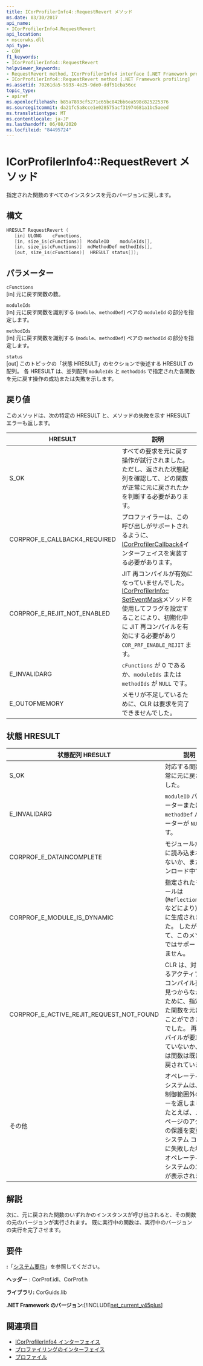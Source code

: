 ```yaml
---
title: ICorProfilerInfo4::RequestRevert メソッド
ms.date: 03/30/2017
api_name:
- ICorProfilerInfo4.RequestRevert
api_location:
- mscorwks.dll
api_type:
- COM
f1_keywords:
- ICorProfilerInfo4::RequestRevert
helpviewer_keywords:
- RequestRevert method, ICorProfilerInfo4 interface [.NET Framework profiling]
- ICorProfilerInfo4::RequestRevert method [.NET Framework profiling]
ms.assetid: 70261da5-5933-4e25-9de0-ddf51cba56cc
topic_type:
- apiref
ms.openlocfilehash: b85a7893cf5271c65bc842bb6ea598c825225376
ms.sourcegitcommit: da21fc5a8cce1e028575acf31974681a1bc5aeed
ms.translationtype: MT
ms.contentlocale: ja-JP
ms.lasthandoff: 06/08/2020
ms.locfileid: "84495724"
---
```

# <a name="icorprofilerinfo4requestrevert-method"></a>ICorProfilerInfo4::RequestRevert メソッド
指定された関数のすべてのインスタンスを元のバージョンに戻します。  
  
## <a name="syntax"></a>構文  
  
```cpp  
HRESULT RequestRevert (  
   [in] ULONG    cFunctions,  
   [in, size_is(cFunctions)]  ModuleID    moduleIds[],  
   [in, size_is(cFunctions)]  mdMethodDef methodIds[],  
   [out, size_is(cFunctions)]  HRESULT status[]);  
```  
  
## <a name="parameters"></a>パラメーター  
 `cFunctions`  
 [in] 元に戻す関数の数。  
  
 `moduleIds`  
 [in] 元に戻す関数を識別する (`module`、`methodDef`) ペアの `moduleId` の部分を指定します。  
  
 `methodIds`  
 [in] 元に戻す関数を識別する (`module`、`methodDef`) ペアの `methodId` の部分を指定します。  
  
 `status`  
 [out] このトピックの「状態 HRESULT」のセクションで後述する HRESULT の配列。 各 HRESULT は、並列配列 `moduleIds` と `methodIds` で指定された各関数を元に戻す操作の成功または失敗を示します。  
  
## <a name="return-value"></a>戻り値  
 このメソッドは、次の特定の HRESULT と、メソッドの失敗を示す HRESULT エラーも返します。  
  
|HRESULT|説明|  
|-------------|-----------------|  
|S_OK|すべての要求を元に戻す操作が試行されました。ただし、返された状態配列を確認して、どの関数が正常に元に戻されたかを判断する必要があります。|  
|CORPROF_E_CALLBACK4_REQUIRED|プロファイラーは、この呼び出しがサポートされるように、 [ICorProfilerCallback4](icorprofilercallback4-interface.md)インターフェイスを実装する必要があります。|  
|CORPROF_E_REJIT_NOT_ENABLED|JIT 再コンパイルが有効になっていませんでした。 [ICorProfilerInfo:: SetEventMask](icorprofilerinfo-seteventmask-method.md)メソッドを使用してフラグを設定することにより、初期化中に JIT 再コンパイルを有効にする必要があり `COR_PRF_ENABLE_REJIT` ます。|  
|E_INVALIDARG|`cFunctions` が 0 であるか、`moduleIds` または `methodIds` が `NULL` です。|  
|E_OUTOFMEMORY|メモリが不足しているために、CLR は要求を完了できませんでした。|  
  
## <a name="status-hresults"></a>状態 HRESULT  
  
|状態配列 HRESULT|説明|  
|--------------------------|-----------------|  
|S_OK|対応する関数は正常に元に戻されました。|  
|E_INVALIDARG|`moduleID` パラメーターまたは `methodDef` パラメーターが `NULL` です。|  
|CORPROF_E_DATAINCOMPLETE|モジュールが完全に読み込まれていないか、またはアンロード中です。|  
|CORPROF_E_MODULE_IS_DYNAMIC|指定されたモジュールは (`Reflection.Emit` などにより) 動的に生成されました。 したがって、このメソッドではサポートされません。|  
|CORPROF_E_ACTIVE_REJIT_REQUEST_NOT_FOUND|CLR は、対応するアクティブな再コンパイル要求が見つからなかったために、指定された関数を元に戻すことができませんでした。 再コンパイルが要求されていないか、または関数は既に元に戻されています。|  
|その他|オペレーティング システムは、CLR 制御範囲外のエラーを返しました。 たとえば、メモリ ページのアクセスの保護を変更するシステム コールに失敗した場合、オペレーティング システムのエラーが表示されます。|  
  
## <a name="remarks"></a>解説  
 次に、元に戻された関数のいずれかのインスタンスが呼び出されると、その関数の元のバージョンが実行されます。 既に実行中の関数は、実行中のバージョンの実行を完了させます。  
  
## <a name="requirements"></a>要件  
 **:**「[システム要件](../../get-started/system-requirements.md)」を参照してください。  
  
 **ヘッダー** : CorProf.idl、CorProf.h  
  
 **ライブラリ:** CorGuids.lib  
  
 **.NET Framework のバージョン:**[!INCLUDE[net_current_v45plus](../../../../includes/net-current-v45plus-md.md)]  
  
## <a name="see-also"></a>関連項目

- [ICorProfilerInfo4 インターフェイス](icorprofilerinfo4-interface.md)
- [プロファイリングのインターフェイス](profiling-interfaces.md)
- [プロファイル](index.md)
